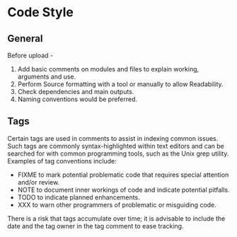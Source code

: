 Code Style
==========

General
-------

Before upload -

1. Add basic comments on modules and files to explain working, arguments and use.
2. Perform Source formatting with a tool or manually to allow Readability.
3. Check dependencies and main outputs.
4. Naming conventions would be preferred.

Tags
----

Certain tags are used in comments to assist in indexing common issues. Such tags are commonly syntax-highlighted within text editors and can be searched for with common programming tools, such as the Unix grep utility. Examples of tag conventions include:

* FIXME to mark potential problematic code that requires special attention and/or review.
* NOTE to document inner workings of code and indicate potential pitfalls.
* TODO to indicate planned enhancements.
* XXX to warn other programmers of problematic or misguiding code.

There is a risk that tags accumulate over time; it is advisable to include the date and the tag owner in the tag comment to ease tracking.